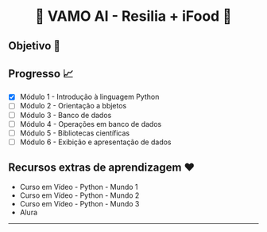 <h1 align="center">🍄 VAMO AI - Resilia + iFood 🍄 </h1> 

## Objetivo 📖


## Progresso 📈

- [x] Módulo 1 - Introdução à linguagem Python
- [ ] Módulo 2 - Orientação a bbjetos
- [ ] Módulo 3 - Banco de dados
- [ ] Módulo 4 - Operações em banco de dados
- [ ] Módulo 5 - Bibliotecas científicas
- [ ] Módulo 6 - Exibição e apresentação de dados

## Recursos extras de aprendizagem ❤️

- Curso em Vídeo - Python - Mundo 1
- Curso em Vídeo - Python - Mundo 2
- Curso em Vídeo - Python - Mundo 3
- Alura
***
